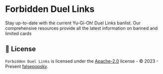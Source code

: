 # Forbidden Duel Links

Stay up-to-date with the current Yu-Gi-Oh! Duel Links banlist. Our comprehensive resources provide
all the latest information on banned and limited cards

## :scroll: License

`Forbidden Duel Links` is licensed under the
[Apache-2.0](https://github.com/falsepopsky/forbidden-duel-links/blob/main/LICENSE) license - ©
2023 - Present [falsepopsky](https://github.com/falsepopsky).
